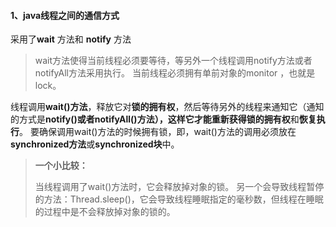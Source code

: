 #### 1、java线程之间的通信方式

采用了**wait** 方法和 **notify** 方法

> wait方法使得当前线程必须要等待，等另外一个线程调用notify方法或者 notifyAll方法采用执行。
> 当前线程必须拥有单前对象的monitor ，也就是lock。

线程调用**wait()方法**，释放它对**锁的拥有权**，然后等待另外的线程来通知它（通知的方式是**notify()**或者**notifyAll()**方法），这样它才能重新获得**锁的拥有权**和**恢复执行**。
要确保调用wait()方法的时候拥有锁，即，wait()方法的调用必须放在**synchronized方法**或**synchronized块**中。

> **一个小比较：**
>
> 当线程调用了wait()方法时，它会释放掉对象的锁。
> 另一个会导致线程暂停的方法：Thread.sleep()，它会导致线程睡眠指定的毫秒数，但线程在睡眠的过程中是不会释放掉对象的锁的。